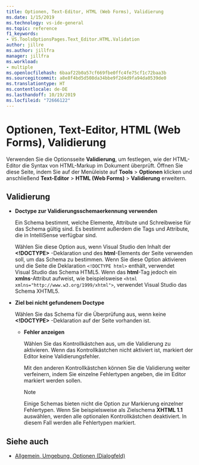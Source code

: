 ```yaml
---
title: Optionen, Text-Editor, HTML (Web Forms), Validierung
ms.date: 1/15/2019
ms.technology: vs-ide-general
ms.topic: reference
f1_keywords:
- VS.ToolsOptionsPages.Text_Editor.HTML.Validation
author: jillre
ms.author: jillfra
manager: jillfra
ms.workload:
- multiple
ms.openlocfilehash: 6baaf22b0a57cf669fbe0ffc4fe75cf1c72baa3b
ms.sourcegitcommit: a8e8f4bd5d508da34bbe9f2d4d9fa94da0539de0
ms.translationtype: HT
ms.contentlocale: de-DE
ms.lasthandoff: 10/19/2019
ms.locfileid: "72666122"
---
```

# <a name="options-text-editor-html-web-forms-validation"></a>Optionen, Text-Editor, HTML (Web Forms), Validierung

Verwenden Sie die Optionsseite **Validierung**, um festlegen, wie der HTML-Editor die Syntax von HTML-Markup im Dokument überprüft. Öffnen Sie diese Seite, indem Sie auf der Menüleiste auf **Tools** > **Optionen** klicken und anschließend **Text-Editor** > **HTML (Web Forms)**  > **Validierung** erweitern.

## <a name="validation"></a>Validierung

- **Doctype zur Validierungsschemaerkennung verwenden**

   Ein Schema bestimmt, welche Elemente, Attribute und Schreibweise für das Schema gültig sind. Es bestimmt außerdem die Tags und Attribute, die in IntelliSense verfügbar sind.

   Wählen Sie diese Option aus, wenn Visual Studio den Inhalt der **<!DOCTYPE>** -Deklaration und des **html**-Elements der Seite verwenden soll, um das Schema zu bestimmen. Wenn Sie diese Option aktivieren und die Seite die Deklaration `<!DOCTYPE html>` enthält, verwendet Visual Studio das Schema HTML5. Wenn das **html**-Tag jedoch ein **xmlns**-Attribut aufweist, wie beispielsweise `<html xmlns="http://www.w3.org/1999/xhtml">`, verwendet Visual Studio das Schema XHTML5.

- **Ziel bei nicht gefundenem Doctype**

   Wählen Sie das Schema für die Überprüfung aus, wenn keine **<!DOCTYPE>** -Deklaration auf der Seite vorhanden ist.

  - **Fehler anzeigen**

     Wählen Sie das Kontrollkästchen aus, um die Validierung zu aktivieren. Wenn das Kontrollkästchen nicht aktiviert ist, markiert der Editor keine Validierungsfehler.

     Mit den anderen Kontrollkästchen können Sie die Validierung weiter verfeinern, indem Sie einzelne Fehlertypen angeben, die im Editor markiert werden sollen.

     > [!NOTE]
     > Einige Schemas bieten nicht die Option zur Markierung einzelner Fehlertypen. Wenn Sie beispielsweise als Zielschema **XHTML 1.1** auswählen, werden alle optionalen Kontrollkästchen deaktiviert. In diesem Fall werden alle Fehlertypen markiert.

## <a name="see-also"></a>Siehe auch

- [Allgemein, Umgebung, Optionen (Dialogfeld)](../../ide/reference/general-environment-options-dialog-box.md)